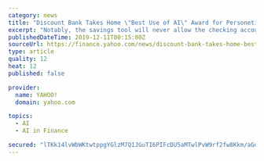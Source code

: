 ```yaml
---
category: news
title: "Discount Bank Takes Home \"Best Use of AI\" Award for Personetics Powered Auto-Saving Program at RBI European Awards"
excerpt: "Notably, the savings tool will never allow the checking account to slip into overdraft. \"Digital innovation and customer success have always been driving forces for Discount Bank, and our Fintech and AI partnerships have helped us bring a new level of service to our customers,\" said Arik Frishman, EVP, Head of digital & data at Discount Bank."
publishedDateTime: 2019-12-11T00:15:00Z
sourceUrl: https://finance.yahoo.com/news/discount-bank-takes-home-best-140000338.html
type: article
quality: 12
heat: 12
published: false

provider:
  name: YAHOO!
  domain: yahoo.com

topics:
  - AI
  - AI in Finance

secured: "lTKk14lvWbWKtwtppgYGlzM7Q1JGuTI6PIFcDU5aMTwlPvW9rf2fw8Kkm/aGdTcVZoX8Wbnhenn8qJfdDUrwnT8TByUTs7yV/WUB8v5jryA/QSxnOh8zX4O6sL4qfAakSTfUcbhCtztTtYuRAdRtnXD+9/eT6693rL01EIQhEa7+Dp2nsdqs/YMiT2qEqY1F6yt3Zc6OwEreWpwC+ItmfmyJMNfAOG1Vwg3e/mOTwWCThZIJ1MFF0fmY27zik4QBZdELCrw8+w/4QQzeQbc2EQ==;SWybSxB8qSuuOGzCXDhwKQ=="
---
```


